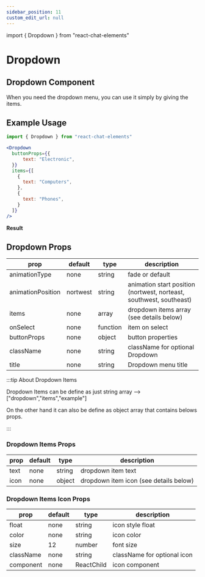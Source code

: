 ```yaml
---
sidebar_position: 11
custom_edit_url: null
---
```

import { Dropdown } from "react-chat-elements"

# Dropdown

## Dropdown Component

When you need the dropdown menu, you can use it simply by giving the items.

<div style={{ color:"black", margin:"50px 0px"}}>
  <Dropdown
    buttonProps={{
        text: "Dropdown",
    }}
    items={[
      {
        text: "React",
      },
      {
        text: "Chat",
      },
      {
        text: "Elements",
      },
    ]}
  />
</div>

## Example Usage

```jsx
import { Dropdown } from "react-chat-elements"

<Dropdown
  buttonProps={{
      text: "Electronic",
  }}
  items={[
    {
      text: "Computers",
    },
    {
      text: "Phones",
    }
  ]}
/>
```

**Result**

<div style={{ color:"tomato"}}>
  <Dropdown
    buttonProps={{
        text: "Electronic",
    }}
    items={[
      {
        text: "Computers",
      },
      {
        text: "Phones",
      }
    ]}
  />
</div>

## Dropdown Props

| prop              | default  | type     | description                                                         |
|-------------------|----------|----------|---------------------------------------------------------------------|
| animationType     | none     | string   | fade or default                                                     |
| animationPosition | nortwest | string   | animation start position (nortwest, norteast, southwest, southeast) |
| items             | none     | array    | dropdown items array (see details below)                            |
| onSelect          | none     | function | item on select                                                      |
| buttonProps       | none     | object   | button properties                                                   |
| className         | none     | string   | className for optional Dropdown                                     |
| title             | none     | string   | Dropdown menu title                                                 |

:::tip About Dropdown Items

Dropdown Items can be define as just string array --> ["dropdown","items","example"]

On the other hand it can also be define as object array that contains belows props.

:::

### Dropdown Items Props

| prop | default | type   | description                            |
|------|---------|--------|----------------------------------------|
| text | none    | string | dropdown item text                     |
| icon | none    | object | dropdown item icon (see details below) |

### Dropdown Items Icon Props

| prop      | default | type       | description                 |
|-----------|---------|------------|-----------------------------|
| float     | none    | string     | icon style float            |
| color     | none    | string     | icon color                  |
| size      | 12      | number     | font size                   |
| className | none    | string     | className for optional icon |
| component | none    | ReactChild | icon component              |